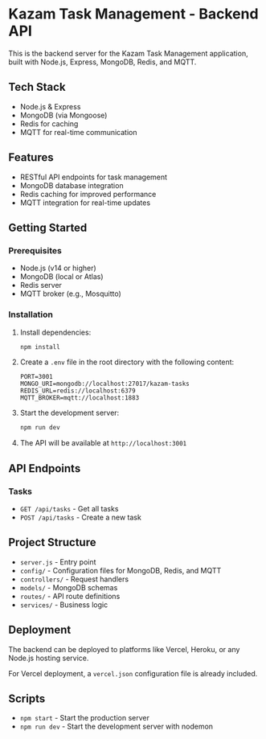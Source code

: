 # Kazam Task Management - Backend API

This is the backend server for the Kazam Task Management application, built with Node.js, Express, MongoDB, Redis, and MQTT.

## Tech Stack

- Node.js & Express
- MongoDB (via Mongoose)
- Redis for caching
- MQTT for real-time communication

## Features

- RESTful API endpoints for task management
- MongoDB database integration
- Redis caching for improved performance
- MQTT integration for real-time updates

## Getting Started

### Prerequisites

- Node.js (v14 or higher)
- MongoDB (local or Atlas)
- Redis server
- MQTT broker (e.g., Mosquitto)

### Installation

1. Install dependencies:
   ```bash
   npm install
   ```

2. Create a `.env` file in the root directory with the following content:
   ```
   PORT=3001
   MONGO_URI=mongodb://localhost:27017/kazam-tasks
   REDIS_URL=redis://localhost:6379
   MQTT_BROKER=mqtt://localhost:1883
   ```

3. Start the development server:
   ```bash
   npm run dev
   ```

4. The API will be available at `http://localhost:3001`

## API Endpoints

### Tasks

- `GET /api/tasks` - Get all tasks
- `POST /api/tasks` - Create a new task

## Project Structure

- `server.js` - Entry point
- `config/` - Configuration files for MongoDB, Redis, and MQTT
- `controllers/` - Request handlers
- `models/` - MongoDB schemas
- `routes/` - API route definitions
- `services/` - Business logic

## Deployment

The backend can be deployed to platforms like Vercel, Heroku, or any Node.js hosting service.

For Vercel deployment, a `vercel.json` configuration file is already included.

## Scripts

- `npm start` - Start the production server
- `npm run dev` - Start the development server with nodemon 
